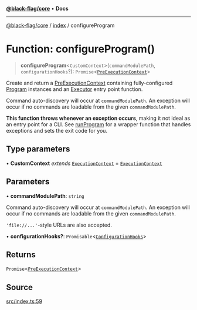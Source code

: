 [**@black-flag/core**](../../README.md) • **Docs**

***

[@black-flag/core](../../README.md) / [index](../README.md) / configureProgram

# Function: configureProgram()

> **configureProgram**\<`CustomContext`\>(`commandModulePath`, `configurationHooks`?): `Promise`\<[`PreExecutionContext`](../../util/type-aliases/PreExecutionContext.md)\>

Create and return a [PreExecutionContext](../../util/type-aliases/PreExecutionContext.md) containing fully-configured
[Program](../../util/type-aliases/Program.md) instances and an [Executor](../../util/type-aliases/Executor.md) entry point function.

Command auto-discovery will occur at `commandModulePath`. An exception will
occur if no commands are loadable from the given `commandModulePath`.

**This function throws whenever an exception occurs**, making it not ideal as
an entry point for a CLI. See [runProgram](runProgram.md) for a wrapper function that
handles exceptions and sets the exit code for you.

## Type parameters

• **CustomContext** *extends* [`ExecutionContext`](../../util/type-aliases/ExecutionContext.md) = [`ExecutionContext`](../../util/type-aliases/ExecutionContext.md)

## Parameters

• **commandModulePath**: `string`

Command auto-discovery will occur at `commandModulePath`. An exception will
occur if no commands are loadable from the given `commandModulePath`.

`'file://...'`-style URLs are also accepted.

• **configurationHooks?**: `Promisable`\<[`ConfigurationHooks`](../type-aliases/ConfigurationHooks.md)\>

## Returns

`Promise`\<[`PreExecutionContext`](../../util/type-aliases/PreExecutionContext.md)\>

## Source

[src/index.ts:59](https://github.com/Xunnamius/black-flag/blob/078357b0a89baf1ca6264881df1614997567a0db/src/index.ts#L59)
